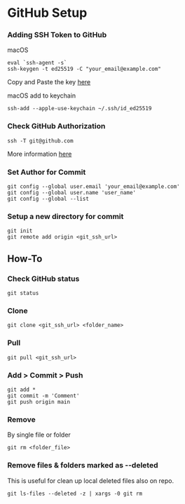 # GitHub Setup
### Adding SSH Token to GitHub
macOS
```
eval `ssh-agent -s`
ssh-keygen -t ed25519 -C "your_email@example.com"
```
Copy and Paste the key [here](https://github.com/settings/keys)

macOS add to keychain
```
ssh-add --apple-use-keychain ~/.ssh/id_ed25519
```

### Check GitHub Authorization
```
ssh -T git@github.com
```

More information [here](https://docs.github.com/en/authentication/connecting-to-github-with-ssh/generating-a-new-ssh-key-and-adding-it-to-the-ssh-agent)

### Set Author for Commit
```
git config --global user.email 'your_email@example.com'
git config --global user.name 'user_name'
git config --global --list
```

### Setup a new directory for commit
```
git init
git remote add origin <git_ssh_url>
```

## How-To
### Check GitHub status
```
git status
```

### Clone
```
git clone <git_ssh_url> <folder_name>
```

### Pull
```
git pull <git_ssh_url>
```

### Add > Commit > Push
```
git add *
git commit -m 'Comment'
git push origin main
```

### Remove
By single file or folder
```
git rm <folder_file>
```

### Remove files & folders marked as --deleted
This is useful for clean up local deleted files also on repo.
```
git ls-files --deleted -z | xargs -0 git rm
```